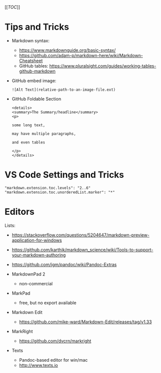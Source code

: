 
[[_TOC_]]

# Tips and Tricks

* Markdown syntax:
  * <https://www.markdownguide.org/basic-syntax/>
  * https://github.com/adam-p/markdown-here/wiki/Markdown-Cheatsheet
  * GitHub tables: https://www.pluralsight.com/guides/working-tables-github-markdown


* GitHub embed image:

  ```
  ![Alt Text](relative-path-to-an-image-file.ext)
  ```

* GitHub Foldable Section

  ```
  <details>
  <summary>The Summary/headline</summary>
  <p>
  
  some long text,
  
  may have multiple paragraphs,
  
  and even tables
  
  </p>
  </details>
  ```

# VS Code Settings and Tricks

```
"markdown.extension.toc.levels": "2..6"
"markdown.extension.toc.unorderedList.marker": "*"
```

<!--- spellcheck-language ru
-->


# Editors

Lists:

   * https://stackoverflow.com/questions/5204647/markdown-preview-application-for-windows
   * https://github.com/karthik/markdown_science/wiki/Tools-to-support-your-markdown-authoring
   * https://github.com/jgm/pandoc/wiki/Pandoc-Extras

* MarkdownPad 2
   * non-commercial
* MarkPad 
   * free, but no export available
* Markdown Edit
   * https://github.com/mike-ward/Markdown-Edit/releases/tag/v1.33
* MarkRight
   * https://github.com/dvcrn/markright
* Texts
   * Pandoc-based editor for win/mac
   * http://www.texts.io


